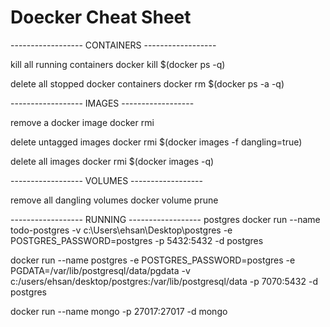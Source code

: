 # Doecker Cheat Sheet
------------------ CONTAINERS ------------------

kill all running containers
docker kill $(docker ps -q)

delete all stopped docker containers
docker rm $(docker ps -a -q)

------------------ IMAGES ------------------

remove a docker image
docker rmi <image name>

delete untagged images
docker rmi $(docker images -f dangling=true)

delete all images
docker rmi $(docker images -q)

------------------ VOLUMES ------------------

remove all dangling volumes
docker volume prune

------------------ RUNNING ------------------
postgres
docker run --name todo-postgres -v c:\Users\ehsan\Desktop\postgres -e POSTGRES_PASSWORD=postgres -p 5432:5432 -d postgres

docker run --name postgres -e POSTGRES_PASSWORD=postgres -e PGDATA=/var/lib/postgresql/data/pgdata -v c:/users/ehsan/desktop/postgres:/var/lib/postgresql/data -p 7070:5432 -d postgres

docker run --name mongo -p 27017:27017 -d mongo
